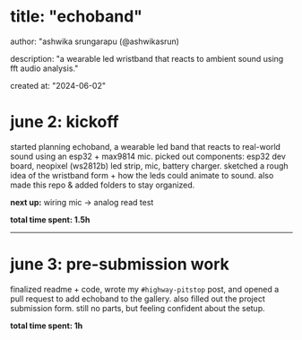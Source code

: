 
# title: "echoband"
author: "ashwika srungarapu (@ashwikasrun)

description: "a wearable led wristband that reacts to ambient sound using fft audio analysis."

created at: "2024-06-02"

# june 2: kickoff

started planning echoband, a wearable led band that reacts to real-world sound using an esp32 + max9814 mic. picked out components: esp32 dev board, neopixel (ws2812b) led strip, mic, battery charger. sketched a rough idea of the wristband form + how the leds could animate to sound. also made this repo & added folders to stay organized.

**next up:** wiring mic → analog read test

**total time spent: 1.5h**

---
# june 3: pre-submission work

finalized readme + code, wrote my `#highway-pitstop` post, and opened a pull request to add echoband to the gallery. also filled out the project submission form. still no parts, but feeling confident about the setup.

**total time spent: 1h**

